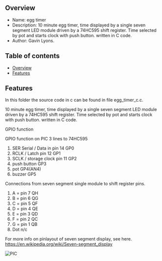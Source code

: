 
Overview
--------------------------------------------
* Name: egg timer
* Description: 10 minute egg timer, time displayed by a single seven segment LED module driven by 
a 74HC595 shift register. Time selected by pot and starts clock with push button. written in C code.  
* Author: Gavin Lyons.

Table of contents
---------------------------

  * [Overview](#overview)
  * [Features](#features)


Features
----------------------

In this folder the source code in c can be found in file egg_timer_c.c.

10 minute egg timer, time displayed by a single seven segment LED module driven by 
a 74HC595 shift register. Time selected by pot and starts clock with push button. written in C code.  

GPIO function

GPIO function on PIC 3 lines to 74HC595

1. SER Serial / Data in pin 14   GP0
2. RCLK / Latch pin 12  GP1
3. SCLK / storage clock pin 11  GP2
4. push button GP3 
5. pot GP4(AN4)
6. buzzer GP5

Connections from seven segment single module to shift register pins.

1. A = pin 7 QH
2. B = pin 6 QG
3. C = pin 5 QF
4. D = pin 4 QE
5. E = pin 3 QD 
6. F = pin 2 QC
7. G = pin 1 QB
8. Dot n/c

For more info on pinlayout of seven segment display,  see here.
https://en.wikipedia.org/wiki/Seven-segment_display

![PIC](https://github.com/gavinlyonsrepo/pic_12F675_projects/blob/master/images/eggtimer.png)

 

